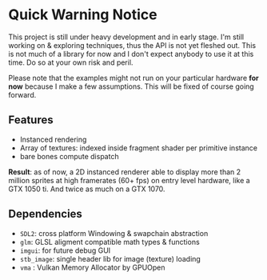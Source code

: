 
<!-- <img src="https://github.com/AdlanSADOU/Vulkan_Renderer/blob/master/.misc/v0.1.gif" width="44%" height="44%"> -->

# Quick Warning Notice
This project is still under heavy development and in early stage. I'm still working on & exploring techniques, thus the API is not yet fleshed out.
This is not much of a library for now and I don't expect anybody to use it at this time. Do so at your own risk and peril. 

Please note that the examples might not run on your particular hardware **for now** because I make a few assumptions. This will be fixed of course going forward.

## Features

- Instanced rendering 
- Array of textures: indexed inside fragment shader per primitive instance
- bare bones compute dispatch

**Result**: as of now, a 2D instanced renderer able to display more than 2 million sprites at high framerates (60+ fps) on entry level hardware, like a GTX 1050 ti.
And twice as much on a GTX 1070.

## Dependencies

- ```SDL2```: cross platform Windowing & swapchain abstraction
- ```glm```: GLSL aligment compatible math types & functions
- ```imgui```: for future debug GUI
- ```stb_image```: single header lib for image (texture) loading
- ```vma``` : Vulkan Memory Allocator by GPUOpen
